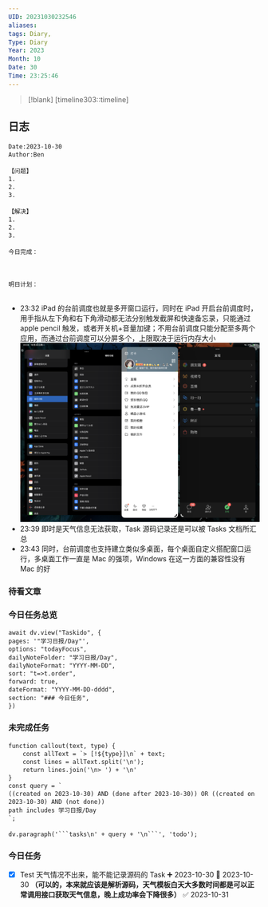 ```yaml
---
UID: 20231030232546
aliases: 
tags: Diary,
Type: Diary
Year: 2023
Month: 10
Date: 30
Time: 23:25:46
---
```

> [!blank] 
> [timeline303::timeline]

## 日志

```
Date:2023-10-30
Author:Ben

【问题】
1.
2.
3.

【解决】
1.
2.
3.

今日完成：



明日计划：


```

- 23:32 iPad 的台前调度也就是多开窗口运行，同时在 iPad 开启台前调度时，用手指从左下角和右下角滑动都无法分别触发截屏和快速备忘录，只能通过 apple pencil 触发，或者开关机+音量加键；不用台前调度只能分配至多两个应用，而通过台前调度可以分屏多个，上限取决于运行内存大小![](asset/831d35145814ace84823fb8b1c69bc4.png)
- 23:39 即时是天气信息无法获取，Task 源码记录还是可以被 Tasks 文档所汇总
- 23:43 同时，台前调度也支持建立类似多桌面，每个桌面自定义搭配窗口运行，多桌面工作一直是 Mac 的强项，Windows 在这一方面的兼容性没有 Mac 的好


### 待看文章



### 今日任务总览

```dataviewjs
await dv.view("Taskido", {
pages: '"学习日报/Day"',
options: "todayFocus",
dailyNoteFolder: "学习日报/Day",
dailyNoteFormat: "YYYY-MM-DD",
sort: "t=>t.order",
forward: true,
dateFormat: "YYYY-MM-DD-dddd",
section: "### 今日任务",
})
```

### 未完成任务

```dataviewjs
function callout(text, type) {
    const allText = `> [!${type}]\n` + text;
    const lines = allText.split('\n');
    return lines.join('\n> ') + '\n'
}
const query = `
((created on 2023-10-30) AND (done after 2023-10-30)) OR ((created on 2023-10-30) AND (not done))
path includes 学习日报/Day
`;

dv.paragraph('```tasks\n' + query + '\n```', 'todo');
```


### 今日任务

- [x] Test 天气情况不出来，能不能记录源码的 Task ➕ 2023-10-30 📅 2023-10-30 **（可以的，本来就应该是解析源码，天气模板白天大多数时间都是可以正常调用接口获取天气信息，晚上成功率会下降很多）** ✅ 2023-10-31